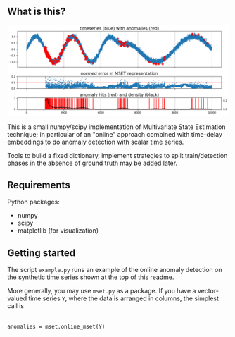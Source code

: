 What is this?
---
![preview](mset_sine_example.png)

This is a small numpy/scipy implementation of 
Multivariate State Estimation technique; in particular 
of an "online" approach combined with 
time-delay embeddings to do anomaly detection 
with scalar time series.

Tools to build a fixed dictionary, implement 
strategies to split train/detection phases 
in the absence of ground truth may be added later.

Requirements
---
Python packages:
* numpy
* scipy
* matplotlib (for visualization)

Getting started
---
The script `example.py` runs an example of the 
online anomaly detection on the synthetic 
time series shown at the top of this readme. 

More generally, you may use `mset.py` as a 
package. If you have a vector-valued time series 
`Y`, where the data is arranged in columns, 
the simplest call is 

```import mset

anomalies = mset.online_mset(Y)
```